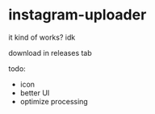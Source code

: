 # instagram-uploader

it kind of works? idk

download in releases tab

todo:
- icon
- better UI
- optimize processing